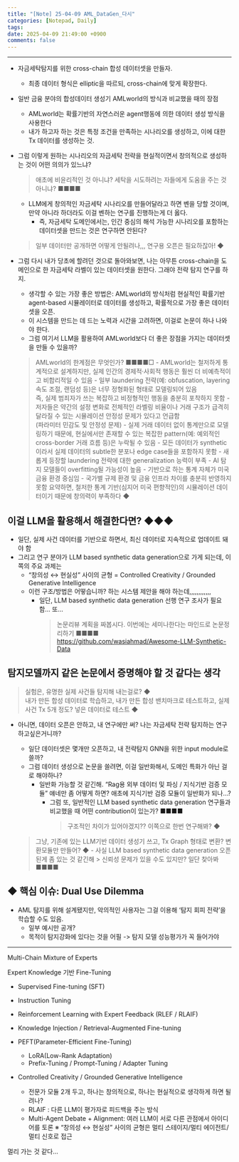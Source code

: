 ```yaml
---
title: "[Note] 25-04-09 AML_DataGen_다시"
categories: [Notepad, Daily]
tags: 
date: 2025-04-09 21:49:00 +0900
comments: false
---
```

---



- 자금세탁탐지를 위한 cross-chain 합성 데이터셋을 만들자.
    - 최종 데이터 형식은 elliptic을 따르되, cross-chain에 맞게 확장한다.

- 일반 금융 분야의 합성데이터 생성기 AMLworld의 방식과 비교했을 때의 장점
    - AMLworld는 확률기반의 자연스러운 agent행동에 의한 데이터 생성 방식을 사용한다
    - 내가 하고자 하는 것은 특정 조건을 만족하는 시나리오를 생성하고, 이에 대한 Tx 데이터를 생성하는 것.

- 그럼 이렇게 원하는 시나리오의 자금세탁 전략을 현실적이면서 창의적으로 생성하는 것이 어떤 의의가 있느냐?
    > 애초에 비윤리적인 것 아니냐? 세탁을 시도하려는 자들에게 도움을 주는 것 아니냐? ■■■■
    - LLM에게 창의적인 자금세탁 시나리오를 만들어달라고 하면 벤을 당할 것이며, 만약 아니라 하더라도 이걸 벤하는 연구를 진행하는게 더 옳다.
        - 즉, 자금세탁 도메인에서는, 인간 중심의 해석 가능한 시나리오를 포함하는 데이터셋을 만드는 것은 연구하면 안된다?
    > 일부 데이터만 공개하면 어떻게 안될려나,,, 연구용 오픈은 필요하잖아! ◆


- 그럼 다시 내가 당초에 할려던 것으로 돌아와보면, 나는 아무튼 cross-chain을 도메인으로 한 자금세탁 라벨이 있는 데이터셋을 원한다. 그래야 전략 탐지 연구를 하지.
    - 생각할 수 있는 가장 좋은 방법은: AMLworld의 방식처럼 현실적인 확률기반 agent-based 시뮬레이터로 데이터를 생성하고, 확률적으로 가장 좋은 데이터셋을 오픈.
    - 이 시스템을 만드는 데 드는 노력과 시간을 고려하면, 이걸로 논문이 하나 나와야 한다.
    - 그럼 여기서 LLM을 활용하여 AMLworld보다 더 좋은 장점을 가지는 데이터셋을 만들 수 있을까?
    > AMLworld의 한계점은 무엇인가? ■■■■□
        - AMLworld는 철저하게 통계적으로 설계하지만, 실제 인간의 경제적·사회적 행동은 훨씬 더 비예측적이고 비합리적일 수 있음
        - 일부 laundering 전략(예: obfuscation, layering 속도 조절, 랜덤성 등)은 너무 정형화된 형태로 모델링되어 있음  
			즉, 실제 범죄자가 쓰는 복잡하고 비정형적인 행동을 충분히 포착하지 못함
        - 저자들은 약간의 설정 변화로 전체적인 라벨링 비율이나 거래 구조가 급격히 달라질 수 있는 시뮬레이션 안정성 문제가 있다고 언급함  
			(파라미터 민감도 및 안정성 문제)
        - 실제 거래 데이터 없이 통계만으로 모델링하기 때문에, 현실에서만 존재할 수 있는 복잡한 pattern(예: 예외적인 cross-border 거래 흐름 등)은 누락될 수 있음
            - 모든 데이터가 synthetic이라서 실제 데이터의 subtle한 분포나 edge case들을 포함하지 못함
        - 새롭게 등장할 laundering 전략에 대한 generalization 능력이 부족
            - AI 탐지 모델들이 overfitting될 가능성이 높음
        - 기반으로 하는 통계 자체가 미국 금융 환경 중심임
            - 국가별 규제 환경 및 금융 인프라 차이를 충분히 반영하지 못함
    > 요약하면, 철저한 통계 기반(심지어 미국 편향적인)의 시뮬레이션 데이터이기 때문에 창의력이 부족하다 ◆

## 이걸 LLM을 활용해서 해결한다면? ◆◆◆ 
- 일단, 실제 사건 데이터를 기반으로 하면서, 최신 데이터로 지속적으로 업데이트 돼야 함
- 그리고 연구 분야가 LLM based synthetic data generation으로 가게 되는데, 이쪽의 주요 과제는
    - “창의성 ↔ 현실성” 사이의 균형 = Controlled Creativity / Grounded Generative Intelligence
    - 이런 구조/방법은 어떻습니까? 하는 시스템 제안을 해야 하는데,,,,,,,,,,,,
        - 일단, LLM based synthetic data generation 선행 연구 조사가 필요함... 또...
            > 논문리뷰 계획을 짜봅시다. 이번에는 세미나한다는 마인드로 논문정리하기 ■■■■  
            https://github.com/wasiahmad/Awesome-LLM-Synthetic-Data


## 탐지모델까지 같은 논문에서 증명해야 할 것 같다는 생각
> 실험은, 유명한 실제 사건들 탐지해 내는걸로? ◆  
> 내가 만든 합성 데이터로 학습하고, 내가 만든 합성 밴치마크로 테스트하고, 실제 사건 Tx 5개 정도? 넣은 데이터로 테스트 ◆


- 아니면, 데이터 오픈은 안하고, 내 연구에만 써? 나는 자금세탁 전략 탐지하는 연구하고싶은거니까?
    - 일단 데이터셋은 몇개만 오픈하고, 내 전략탐지 GNN을 위한 input module로 쓸까?
    - 그럼 데이터 생성으로 논문을 쓸려면, 이걸 일반화해서, 도메인 특화가 아닌 걸로 해야하나?
        - 일반화 가능할 것 같긴해. “Rag용 외부 데이터 및 파싱 / 지식기반 검증 모듈” 얘네만 좀 어떻게 하면? 애초에 지식기반 검증 모듈이 일반화가 되나…?
            - 그럼 또, 일반적인 LLM based synthetic data generation 연구들과 비교했을 때 어떤 contribution이 있는가? ■■■■
                > 구조적인 차이가 있어야겠지?? 이쪽으로 한번 연구해봐? ◆

    > 그냥, 기존에 있는 LLM기반 데이터 생성기 쓰고, Tx Graph 형태로 변환? 변환모듈만 만들어? ◆
        - 사실 LLM based synthetic data generation 오픈된게 좀 있는 것 같긴해
            > 신뢰성 문제가 있을 수도 있지만? 일단 찾아봐 ■■■■ 



## ◆ 핵심 이슈: Dual Use Dilemma
- AML 탐지를 위해 설계됐지만, 악의적인 사용자는 그걸 이용해 ‘탐지 회피 전략’을 학습할 수도 있음.
    - 일부 예시만 공개?
    - 목적이 탐지강화에 있다는 것을 어필 -> 탐지 모델 성능평가가 꼭 들어가야 

---

Multi-Chain Mixture of Experts

Expert Knowledge 기반 Fine-Tuning
- Supervised Fine-tuning (SFT)
- Instruction Tuning
- Reinforcement Learning with Expert Feedback (RLEF / RLAIF)
- Knowledge Injection / Retrieval-Augmented Fine-tuning
- PEFT(Parameter-Efficient Fine-Tuning)
    - LoRA(Low-Rank Adaptation)
    - Prefix-Tuning / Prompt-Tuning / Adapter Tuning 

- Controlled Creativity / Grounded Generative Intelligence
    - 전문가 모듈 2개 두고, 하나는 창의적으로, 하나는 현실적으로 생각하게 하면 될려나?
    - RLAIF : 다른 LLM이 평가자로 피드백을 주는 방식
    - Multi-Agent Debate + Alignment: 여러 LLM이 서로 다른 관점에서 아이디어를 토론
        ※ “창의성 ↔ 현실성” 사이의 균형은 멀티 스테이지/멀티 에이전트/멀티 신호로 접근

멀리 가는 것 같다...




